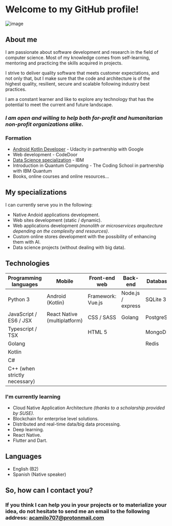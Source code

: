 # Welcome to my GitHub profile!
![image](https://user-images.githubusercontent.com/50815104/121280518-0d635880-c89c-11eb-95e6-283d058d9246.png)

## About me
I am passionate about software development and research in the field of computer science. Most of my knowledge comes from self-learning, mentoring and practicing the skills acquired in projects. 

I strive to deliver quality software that meets customer expectations, and not only that, but I make sure that the code and architecture is of the highest quality, resilient, secure and scalable following industry best practices.

I am a constant learner and like to explore any technology that has the potential to meet the current and future landscape.

### _I am open and willing to help both for-profit and humanitarian non-profit organizations alike._

### Formation
* [Android Kotlin Developer](https://graduation.udacity.com/confirm/NNVQSKAF) - Udacity in partnership with Google
* Web development - CodeDoor
* [Data Science specialization](https://www.credly.com/badges/66364595-086c-4582-bd2a-90c1f8a99b4d/public_url) - IBM
* Introduction in Quantum Computing - The Coding School in partnership with IBM Quantum
* Books, online courses and online resources...

## My specializations
I can currently serve you in the following:
* Native Andoid applications development.
* Web sites development (static / dynamic).
* Web applications development _(monolith or microservices arquitecture depending on the complexity and resources)_.
* Custom online stores development with the possibility of enhancing them with AI.
* Data science projects (without dealing with big data). 

## Technologies
| **Programming languages** | Mobile | **Front-end web** | **Back-end** | **Databases** | **CI/CD** |
|--|--|--|--|--|--|
|Python 3|Android (Kotlin)|Framework: Vue.js|Node.js / express|SQLite 3|Docker|
|JavaScript / ES6 / JSX|React Native (multiplatform)|CSS / SASS|Golang|PostgreSQL|Kubernetes|
|Typescript / TSX| |HTML 5| |MongoDB|Git / GitHub|
|Golang| | | |Redis| |
|Kotlin| | | | | |
|C#| | | | | | |
|C++ (when strictly necessary)| | | | | |

### I'm currently learning
* Cloud Native Application Architecture _(thanks to a scholarship provided by SUSE)._
* Blockchain for enterprise level solutions.
* Distributed and real-time data/big data processing.
* Deep learning.
* React Native.
* Flutter and Dart.

## Languages
* English (B2)
* Spanish (Native speaker)

## So, how can I contact you?
### If you think I can help you in your projects or to materialize your idea, do not hesitate to send me an email to the following address: acamilo707@protonmail.com
<!--
**ACSG-64/ACSG-64** is a ✨ _special_ ✨ repository because its `README.md` (this file) appears on your GitHub profile.

Here are some ideas to get you started:

- 🔭 I’m currently working on ...
- 🌱 I’m currently learning ...
- 👯 I’m looking to collaborate on ...
- 🤔 I’m looking for help with ...
- 💬 Ask me about ...
- 📫 How to reach me: ...
- 😄 Pronouns: ...
- ⚡ Fun fact: ...
-->
